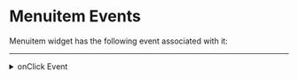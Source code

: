                               

Menuitem Events
===============

Menuitem widget has the following event associated with it:

* * *


<details close markdown="block"><summary>onClick Event</summary>

* * *

An event callback is invoked by the platform when the user performs a click action on the Menuitem.

### Syntax

```

onClick()
```

### Read/Write

Read + Write

### Example

```

//Sample code to set the onClick event callback to a MenuItem widget.
frmMenuI.myMenuI.onClick=onClickCallback;
function onClickCallBack(widgetModel, itemIndex, itemData) {
 //Write your logic here.
 }
```

### Platform Availability

* Available in the IDE
* Android
* BlackBerry
* BlackBerry 10
* J2ME

* * *
</details>